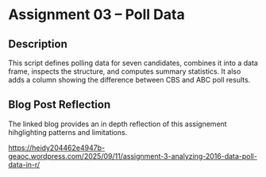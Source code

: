 # Assignment 03 – Poll Data

## Description
This script defines polling data for seven candidates, combines it into a data frame, inspects the structure, and computes summary statistics. It also adds a column showing the difference between CBS and ABC poll results.

## Blog Post Reflection
The linked blog provides an in depth reflection of this assignement hihglighting patterns and limitations.

https://heidy204462e4947b-geaoc.wordpress.com/2025/09/11/assignment-3-analyzing-2016-data-poll-data-in-r/
